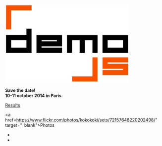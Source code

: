 
![DemoJS](images/demojs_normal.png)

<strong>Save the date!<br />
10-11 october 2014 in Paris</strong>

<a href="http://www.pouet.net/party.php?which=1570&when=2014" target="_blank">Results</a>

<a href=https://www.flickr.com/photos/kokokoki/sets/72157648220202498/" target="_blank">Photos</a>

<ul class="social">
  <li>
    <a href="https://www.facebook.com/DemoJS" target="_blank"><i class="fa fa-facebook-square"></i></a>
  </li> 
  <li>
    <a href="https://twitter.com/demojsorg/" target="_blank"><i class="fa fa-twitter-square"></i></a>
  </li>
</ul>
